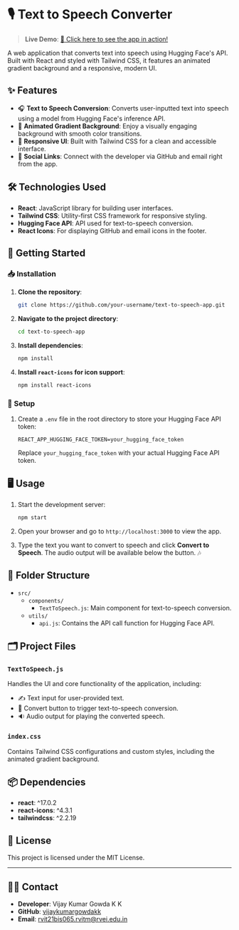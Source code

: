 
# 🎙️ Text to Speech Converter

> **Live Demo**: [🚀 Click here to see the app in action!](https://text-to-speech-app-vijaykumargowdakks-projects.vercel.app/)

A web application that converts text into speech using Hugging Face's API. Built with React and styled with Tailwind CSS, it features an animated gradient background and a responsive, modern UI. 

## ✨ Features

- 🎧 **Text to Speech Conversion**: Converts user-inputted text into speech using a model from Hugging Face's inference API.
- 🎨 **Animated Gradient Background**: Enjoy a visually engaging background with smooth color transitions.
- 📱 **Responsive UI**: Built with Tailwind CSS for a clean and accessible interface.
- 🔗 **Social Links**: Connect with the developer via GitHub and email right from the app.

## 🛠️ Technologies Used

- **React**: JavaScript library for building user interfaces.
- **Tailwind CSS**: Utility-first CSS framework for responsive styling.
- **Hugging Face API**: API used for text-to-speech conversion.
- **React Icons**: For displaying GitHub and email icons in the footer.

## 🚀 Getting Started

### 📥 Installation

1. **Clone the repository**:

   ```bash
   git clone https://github.com/your-username/text-to-speech-app.git
   ```

2. **Navigate to the project directory**:

   ```bash
   cd text-to-speech-app
   ```

3. **Install dependencies**:

   ```bash
   npm install
   ```

4. **Install `react-icons` for icon support**:

   ```bash
   npm install react-icons
   ```

### 🔧 Setup

1. Create a `.env` file in the root directory to store your Hugging Face API token:

   ```plaintext
   REACT_APP_HUGGING_FACE_TOKEN=your_hugging_face_token
   ```

   Replace `your_hugging_face_token` with your actual Hugging Face API token.

## 🖥️ Usage

1. Start the development server:

   ```bash
   npm start
   ```

2. Open your browser and go to `http://localhost:3000` to view the app.

3. Type the text you want to convert to speech and click **Convert to Speech**. The audio output will be available below the button. 🎶

## 📁 Folder Structure

- `src/`
  - `components/`
    - `TextToSpeech.js`: Main component for text-to-speech conversion.
  - `utils/`
    - `api.js`: Contains the API call function for Hugging Face API.

## 🗂️ Project Files

### `TextToSpeech.js`

Handles the UI and core functionality of the application, including:
- ✍️ Text input for user-provided text.
- 🔄 Convert button to trigger text-to-speech conversion.
- 🔉 Audio output for playing the converted speech.

### `index.css`

Contains Tailwind CSS configurations and custom styles, including the animated gradient background.

## 📦 Dependencies

- **react**: ^17.0.2
- **react-icons**: ^4.3.1
- **tailwindcss**: ^2.2.19

## 📜 License

This project is licensed under the MIT License.

---

## 👨‍💻 Contact

- **Developer**: Vijay Kumar Gowda K K
- **GitHub**: [vijaykumargowdakk](https://github.com/vijaykumargowdakk)
- **Email**: [rvit21bis065.rvitm@rvei.edu.in](mailto:rvit21bis065.rvitm@rvei.edu.in)
